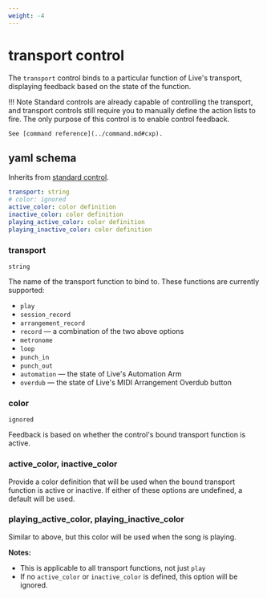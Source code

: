 ```yaml
---
weight: -4
---
```


# transport control

The `transport` control binds to a particular function of Live's transport, displaying feedback based on the state of the function.

!!! Note
    Standard controls are already capable of controlling the transport, and transport controls still require you to manually define the action lists to fire. The only purpose of this control is to enable control feedback.

    See [command reference](../command.md#cxp).

## yaml schema

Inherits from [standard control](standard.md#yaml-schema).

```yaml
transport: string
# color: ignored
active_color: color definition
inactive_color: color definition
playing_active_color: color definition
playing_inactive_color: color definition
```

### transport
`string`

The name of the transport function to bind to. These functions are currently supported:

- `play`
- `session_record`
- `arrangement_record`
- `record` — a combination of the two above options
- `metronome`
- `loop`
- `punch_in`
- `punch_out`
- `automation` — the state of Live's Automation Arm
- `overdub` — the state of Live's MIDI Arrangement Overdub button

### color
`ignored`

Feedback is based on whether the control's bound transport function is active.

### active_color, inactive_color

Provide a color definition that will be used when the bound transport function is active or inactive.
If either of these options are undefined, a default will be used.

### playing_active_color, playing_inactive_color

Similar to above, but this color will be used when the song is playing.

**Notes:**
- This is applicable to all transport functions, not just `play`
- If no `active_color` or `inactive_color` is defined, this option will be ignored.

